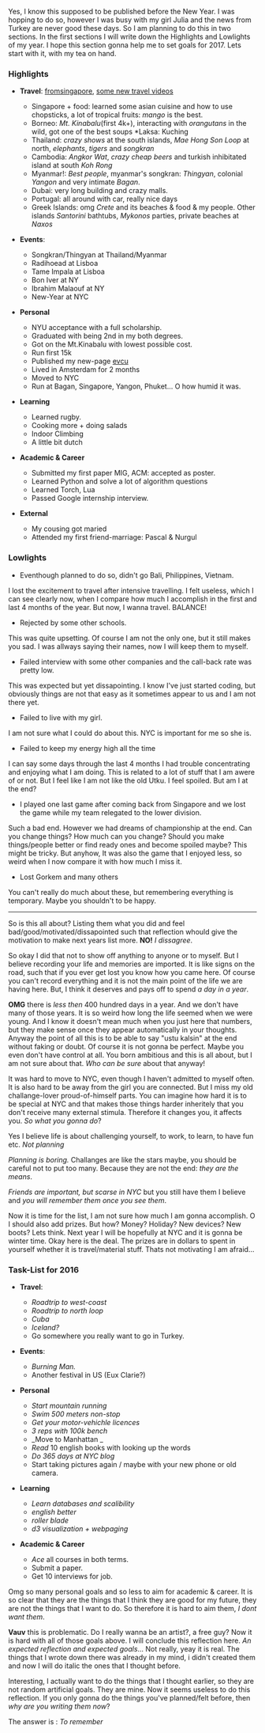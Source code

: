 Yes, I know this supposed to be published before the New Year. I was hopping to do so, however I was busy with my girl Julia and the news from Turkey are never good these days. So I am planning to do this in two sections. In the first sections I will write down the Highlights and Lowlights of my year. I hope this section gonna help me to set goals for 2017. Lets start with it, with my tea on hand.

### Highlights
- **Travel**: [fromsingapore](http://fromsingapore.tumblr.com/), [some new travel videos](https://vimeo.com/utkuevc)
    + Singapore + food: learned some asian cuisine and how to use chopsticks, a lot of tropical fruits: *mango* is the best.
    + Borneo: *Mt. Kinabalu*(first 4k+), interacting with *orangutans* in the wild, got one of the best soups *Laksa: Kuching
    + Thailand: *crazy shows* at the south islands, *Mae Hong Son Loop* at north, *elephants*, *tigers* and *songkran*
    + Cambodia: *Angkor Wat*, *crazy cheap beers* and turkish inhibitated island at south *Koh Rong*
    + Myanmar!: *Best people*, myanmar's songkran: *Thingyan*, colonial *Yangon* and very intimate *Bagan*.
    + Dubai: very long building and crazy malls.
    + Portugal: all around with car, really nice days
    + Greek Islands: omg *Crete* and its beaches & food & my people. Other islands *Santorini* bathtubs, *Mykonos* parties, private beaches at *Naxos*

-  **Events**:
    +  Songkran/Thingyan at Thailand/Myanmar
    +  Radihoead at Lisboa
    +  Tame Impala at Lisboa
    +  Bon Iver at NY
    +  Ibrahim Malaouf at NY 
    +  New-Year at NYC

- **Personal**
    + NYU acceptance with a full scholarship. 
    + Graduated with being 2nd in my both degrees.
    + Got on the Mt.Kinabalu with lowest possible cost. 
    + Run first 15k
    + Published my new-page [evcu](https://evcu.github.io/)
    + Lived in Amsterdam for 2 months
    + Moved to NYC
    + Run at Bagan, Singapore, Yangon, Phuket... O how humid it was.

- **Learning**
    + Learned rugby.
    + Cooking more + doing salads
    + Indoor Climbing 
    + A little bit dutch

- **Academic & Career**
    + Submitted my first paper MIG, ACM: accepted as poster.
    + Learned Python and solve a lot of algorithm questions
    + Learned Torch, Lua
    + Passed Google internship interview.

- **External**
    + My cousing got maried
    + Attended my first friend-marriage: Pascal & Nurgul

### Lowlights
- Eventhough planned to do so, didn't go Bali, Philippines, Vietnam.

I lost the excitement to travel after intensive travelling. I felt useless, which I can see clearly now, when I compare how much I accomplish in the first and last 4 months of the year. But now, I wanna travel. BALANCE!

- Rejected by some other schools.

This was quite upsetting. Of course I am not the only one, but it still makes you sad. I was allways saying their names, now I will keep them to myself. 

- Failed interview with some other companies and the call-back rate was pretty low. 

This was expected but yet dissapointing. I know I've just started coding, but obviously things are not that easy as it sometimes appear to us and I am not there yet.

- Failed to live with my girl.

I am not sure what I could do about this. NYC is important for me so she is. 

- Failed to keep my energy high all the time

I can say some days through the last 4 months I had trouble concentrating and enjoying what I am doing. This is related to a lot of stuff that I am awere of or not. But I feel like I am not like the old Utku. I feel spoiled. But am I at the end?

- I played one last game after coming back from Singapore and we lost the game while my team relegated to the lower division. 

Such a bad end. However we had dreams of championship at the end. Can you change things? How much can you change? Should you make things/people better or find ready ones and become spoiled maybe? This might be tricky. But anyhow, It was also the game that I enjoyed less, so weird when I now compare it with how much I miss it. 

- Lost Gorkem and many others

You can't really do much about these, but remembering everything is temporary. Maybe you shouldn't to be happy.

------------------------

So is this all about? Listing them what you did and feel bad/good/motivated/dissapointed such that reflection whould give the motivation to make next years list more. **NO!** _I dissagree_.

So okay I did that not to show off anything to anyone or to myself. But I believe recording your life and memories are imported. It is like signs on the road, such that if you ever get lost you know how you came here. Of course you can't record everything and it is not the main point of the life we are having here. But, I think it deserves and pays off to spend _a day in a year_. 

**OMG** there is _less then_ 400 hundred days in a year. And we don't have many of those years. It is so weird how long the life seemed when we were young. And I know it doesn't mean much when you just here that numbers, but they make sense once they appear automatically in your thoughts. Anyway the point of all this is to be able to say "ustu kalsin" at the end without faking or doubt. Of course it is not gonna be perfect. Maybe you even don't have control at all. You born ambitious and this is all about, but I am not sure about that. _Who can be sure_ about that anyway!

It was hard to move to NYC, even though I haven't admitted to myself often. It is also hard to be away from the girl you are connected. But I miss my old challange-lover proud-of-himself parts. You can imagine how hard it is to be special at NYC and that makes those things harder inheritely that you don't receive many external stimula. Therefore it changes you, it affects you. _So what you gonna do_?

Yes I believe life is about challenging yourself, to work, to learn, to have fun etc. _Not planning_

_Planning is boring._ Challanges are like the stars maybe, you should be careful not to put too many. Because they are not the end: _they are the means_.

_Friends are important, but scarse in NYC_ but you still have them I believe and _you will remember them once you see them_. 

Now it is time for the list, I am not sure how much I am gonna accomplish. O I should also add prizes. But how? Money? Holiday? New devices? New boots? Lets think. Next year I will be hopefully at NYC and it is gonna be winter time. Okay here is the deal. The prizes are in dollars to spent in yourself whether it is travel/material stuff. Thats not motivating I am afraid...

### Task-List for 2016
- **Travel**: 
    + _Roadtrip to west-coast_
    + _Roadtrip to north loop_
    + _Cuba_
    + _Iceland?_
    + Go somewhere you really want to go in Turkey.

-  **Events**:
    +  _Burning Man._
    +  Another festival in US (Eux Clarie?)

- **Personal**
    + _Start mountain running_
    + _Swim 500 meters non-stop_
    + _Get your motor-vehichle licences_
    + _3 reps with 100k bench_
    + _Move to Manhattan _
    + _Read_ 10 english books with looking up the words
    + _Do 365 days at NYC blog_
    + Start taking pictures again / maybe with your new phone or old camera.

- **Learning**
    + _Learn databases and scalibility_
    + _english better_
    + _roller blade_
    + _d3 visualization + webpaging_

- **Academic & Career**
    + _Ace_ all courses in both terms.
    + Submit a paper.
    + Get 10 interviews for job. 

Omg so many personal goals and so less to aim for academic & career. It is so clear that they are the things that I think they are good for my future, they are not the things that I want to do. So therefore it is hard to aim them, _I dont want them_. 

__Vauv__ this is problematic. Do I really wanna be an artist?, a free guy? Now it is hard with all of those goals above. I will conclude this reflection here. _An expected reflection and expected goals_... Not really, yeay it is real. The things that I wrote down there was already in my mind, i didn't created them and now I will do italic the ones that I thought before.

Interesting, I actually want to do the things that I thought earlier, so they are not random artificial goals. They are mine. Now it seems useless to do this reflection. If you only gonna do the things you've planned/felt before, then _why are you writing them now_?

The answer is : _To remember_






